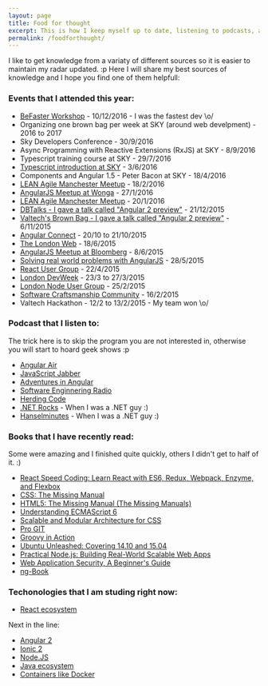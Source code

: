 ```yaml
---
layout: page
title: Food for thought
excerpt: This is how I keep myself up to date, listening to podcasts, attending to events, reading books and continuing my formal education.
permalink: /foodforthought/
---
```

I like to get knowledge from a variaty of different sources so it is easier to maintain my radar updated. :p
Here I will share my best sources of knowledge and I hope you find one of them helpfull:

### Events that I attended this year:

* [BeFaster Workshop](http://befaster.io/) - 10/12/2016 - I was the fastest dev \o/
* Organizing one brown bag per week at SKY (around web develpment) - 2016 to 2017
* Sky Developers Conference - 30/9/2016
* Async Programming with Reactive Extensions (RxJS) at SKY - 8/9/2016
* Typescript training course at SKY - 29/7/2016
* [Typescript introduction at SKY](https://www.youtube.com/watch?v=LdhmELYX0Rg&feature=youtu.be) - 3/6/2016
* Components and Angular 1.5 - Peter Bacon at SKY - 18/4/2016
* [LEAN Agile Manchester Meetup](http://www.meetup.com/Lean-Agile-Manchester/events/228252731/) - 18/2/2016
* [AngularJS Meetup at Wonga](http://www.meetup.com/AngularJS-London/events/228224175/) - 27/1/2016
* [LEAN Agile Manchester Meetup](http://www.meetup.com/Lean-Agile-Manchester/events/227496143/) - 20/1/2016
* [DBTalks - I gave a talk called "Angular 2 preview"](https://www.youtube.com/watch?v=hzPaxAHa7J8) - 21/12/2015
* [Valtech's Brown Bag - I gave a talk called "Angular 2 preview"](http://rafaelaudy.github.io/angular-preview-talk/) - 6/11/2015
* [Angular Connect](http://angularconnect.com/) - 20/10 to 21/10/2015
* [The London Web](http://www.meetup.com/londonweb/events/194463862/) - 18/6/2015
* [AngularJS Meetup at Bloomberg](http://www.meetup.com/AngularJS-London/events/222822606/) - 8/6/2015
* [Solving real world problems with AngularJS](http://www.meetup.com/AngularJS-London-BYOP/events/222500091/) - 28/5/2015
* [React User Group](http://www.meetup.com/London-React-User-Group/events/221724860/) - 22/4/2015
* [London DevWeek](http://devweek.com/) - 23/3 to 27/3/2015
* [London Node User Group](http://lanyrd.com/2015/lnug-february/) - 25/2/2015
* [Software Craftsmanship Community](http://www.meetup.com/london-software-craftsmanship/events/220459894/) - 16/2/2015
* Valtech Hackathon - 12/2 to 13/2/2015 - My team won \o/

### Podcast that I listen to:

The trick here is to skip the program you are not interested in, otherwise you will start to hoard geek shows :p

* [Angular Air](http://angular-air.com/)
* [JavaScript Jabber](https://devchat.tv/js-jabber)
* [Adventures in Angular](https://devchat.tv/adventures-in-angular)
* [Software Enginnering Radio](http://www.se-radio.net/)
* [Herding Code](http://herdingcode.com/)
* [.NET Rocks](https://www.dotnetrocks.com/) - When I was a .NET guy :)
* [Hanselminutes](http://hanselminutes.com/) - When I was a .NET guy :)

### Books that I have recently read:

Some were amazing and I finished quite quickly, others I didn't get to half of it. :) 

* [React Speed Coding: Learn React with ES6, Redux, Webpack, Enzyme, and Flexbox](https://www.amazon.co.uk/gp/product/B01GLC0Z5K/ref=oh_aui_d_detailpage_o00_?ie=UTF8&psc=1)
* [CSS: The Missing Manual](https://www.amazon.co.uk/gp/product/1491918055/ref=oh_aui_detailpage_o05_s00?ie=UTF8&psc=1)
* [HTML5: The Missing Manual (The Missing Manuals)](https://www.amazon.co.uk/gp/product/1449363261/ref=oh_aui_detailpage_o05_s00?ie=UTF8&psc=1)
* [Understanding ECMAScript 6](https://leanpub.com/understandinges6/read)
* [Scalable and Modular Architecture for CSS](https://shop.smacss.com/)
* [Pro GIT](https://www.amazon.co.uk/Pro-Git-Scott-Chacon-x/dp/1484200772)
* [Groovy in Action](https://www.amazon.co.uk/gp/product/1935182447/ref=oh_aui_detailpage_o02_s00?ie=UTF8&psc=1)
* [Ubuntu Unleashed: Covering 14.10 and 15.04](http://www.amazon.co.uk/Ubuntu-Unleashed-2015-Edition-Covering-ebook/dp/B00PWNOJ8Y)
* [Practical Node.js: Building Real-World Scalable Web Apps](http://www.apress.com/9781430265955)
* [Web Application Security, A Beginner's Guide](http://www.amazon.co.uk/Web-Application-Security-Beginners-Guide/dp/0071776168)
* [ng-Book](https://www.ng-book.com/)

### Techonologies that I am studing right now:

* [React ecosystem](https://facebook.github.io/react/)

Next in the line:

* [Angular 2](https://angular.io/)
* [Ionic 2](http://ionic.io/2)
* [Node.JS](https://nodejs.org/en/)
* [Java ecosystem](https://www.java.com/en/)
* [Containers like Docker](https://www.docker.com/)
